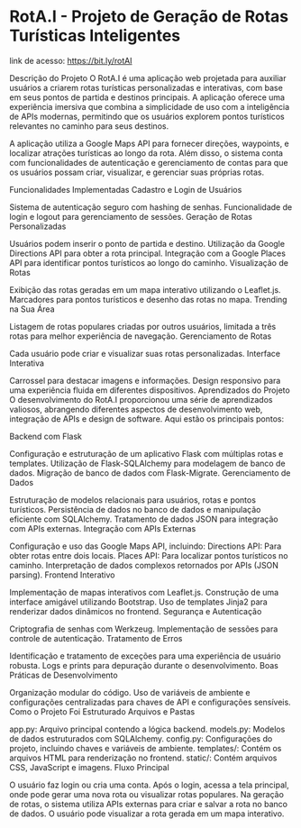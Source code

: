 # RotA.I - Projeto de Geração de Rotas Turísticas Inteligentes

link de acesso: https://bit.ly/rotAI

Descrição do Projeto
O RotA.I é uma aplicação web projetada para auxiliar usuários a criarem rotas turísticas personalizadas e interativas, com base em seus pontos de partida e destinos principais. A aplicação oferece uma experiência imersiva que combina a simplicidade de uso com a inteligência de APIs modernas, permitindo que os usuários explorem pontos turísticos relevantes no caminho para seus destinos.

A aplicação utiliza a Google Maps API para fornecer direções, waypoints, e localizar atrações turísticas ao longo da rota. Além disso, o sistema conta com funcionalidades de autenticação e gerenciamento de contas para que os usuários possam criar, visualizar, e gerenciar suas próprias rotas.

Funcionalidades Implementadas
Cadastro e Login de Usuários

Sistema de autenticação seguro com hashing de senhas.
Funcionalidade de login e logout para gerenciamento de sessões.
Geração de Rotas Personalizadas

Usuários podem inserir o ponto de partida e destino.
Utilização da Google Directions API para obter a rota principal.
Integração com a Google Places API para identificar pontos turísticos ao longo do caminho.
Visualização de Rotas

Exibição das rotas geradas em um mapa interativo utilizando o Leaflet.js.
Marcadores para pontos turísticos e desenho das rotas no mapa.
Trending na Sua Área

Listagem de rotas populares criadas por outros usuários, limitada a três rotas para melhor experiência de navegação.
Gerenciamento de Rotas

Cada usuário pode criar e visualizar suas rotas personalizadas.
Interface Interativa

Carrossel para destacar imagens e informações.
Design responsivo para uma experiência fluida em diferentes dispositivos.
Aprendizados do Projeto
O desenvolvimento do RotA.I proporcionou uma série de aprendizados valiosos, abrangendo diferentes aspectos de desenvolvimento web, integração de APIs e design de software. Aqui estão os principais pontos:

Backend com Flask

Configuração e estruturação de um aplicativo Flask com múltiplas rotas e templates.
Utilização de Flask-SQLAlchemy para modelagem de banco de dados.
Migração de banco de dados com Flask-Migrate.
Gerenciamento de Dados

Estruturação de modelos relacionais para usuários, rotas e pontos turísticos.
Persistência de dados no banco de dados e manipulação eficiente com SQLAlchemy.
Tratamento de dados JSON para integração com APIs externas.
Integração com APIs Externas

Configuração e uso das Google Maps API, incluindo:
Directions API: Para obter rotas entre dois locais.
Places API: Para localizar pontos turísticos no caminho.
Interpretação de dados complexos retornados por APIs (JSON parsing).
Frontend Interativo

Implementação de mapas interativos com Leaflet.js.
Construção de uma interface amigável utilizando Bootstrap.
Uso de templates Jinja2 para renderizar dados dinâmicos no frontend.
Segurança e Autenticação

Criptografia de senhas com Werkzeug.
Implementação de sessões para controle de autenticação.
Tratamento de Erros

Identificação e tratamento de exceções para uma experiência de usuário robusta.
Logs e prints para depuração durante o desenvolvimento.
Boas Práticas de Desenvolvimento

Organização modular do código.
Uso de variáveis de ambiente e configurações centralizadas para chaves de API e configurações sensíveis.
Como o Projeto Foi Estruturado
Arquivos e Pastas

app.py: Arquivo principal contendo a lógica backend.
models.py: Modelos de dados estruturados com SQLAlchemy.
config.py: Configurações do projeto, incluindo chaves e variáveis de ambiente.
templates/: Contém os arquivos HTML para renderização no frontend.
static/: Contém arquivos CSS, JavaScript e imagens.
Fluxo Principal

O usuário faz login ou cria uma conta.
Após o login, acessa a tela principal, onde pode gerar uma nova rota ou visualizar rotas populares.
Na geração de rotas, o sistema utiliza APIs externas para criar e salvar a rota no banco de dados.
O usuário pode visualizar a rota gerada em um mapa interativo.
